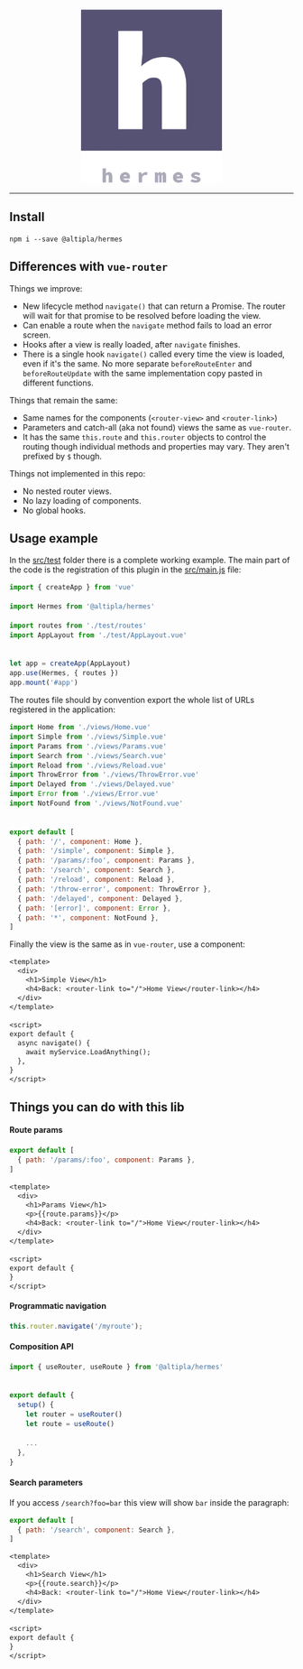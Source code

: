 
<p align="center">
  <img src="docs/logo.png">
</p>

---

## Install

```shell
npm i --save @altipla/hermes
```


## Differences with `vue-router`

Things we improve:

- New lifecycle method `navigate()` that can return a Promise. The router will wait for that promise to be resolved before loading the view.
- Can enable a route when the `navigate` method fails to load an error screen.
- Hooks after a view is really loaded, after `navigate` finishes.
- There is a single hook `navigate()` called every time the view is loaded, even if it's the same. No more separate `beforeRouteEnter` and `beforeRouteUpdate` with the same implementation copy pasted in different functions.


Things that remain the same:

- Same names for the components (`<router-view>` and `<router-link>`)
- Parameters and catch-all (aka not found) views the same as `vue-router`.
- It has the same `this.route` and `this.router` objects to control the routing though individual methods and properties may vary. They aren't prefixed by `$` though.


Things not implemented in this repo:

- No nested router views.
- No lazy loading of components.
- No global hooks.


## Usage example

In the [src/test](test) folder there is a complete working example. The main part of the code is the registration of this plugin in the [src/main.js](src/main.js) file:

```js
import { createApp } from 'vue'

import Hermes from '@altipla/hermes'

import routes from './test/routes'
import AppLayout from './test/AppLayout.vue'


let app = createApp(AppLayout)
app.use(Hermes, { routes })
app.mount('#app')
````


The routes file should by convention export the whole list of URLs registered in the application:

```js
import Home from './views/Home.vue'
import Simple from './views/Simple.vue'
import Params from './views/Params.vue'
import Search from './views/Search.vue'
import Reload from './views/Reload.vue'
import ThrowError from './views/ThrowError.vue'
import Delayed from './views/Delayed.vue'
import Error from './views/Error.vue'
import NotFound from './views/NotFound.vue'


export default [
  { path: '/', component: Home },
  { path: '/simple', component: Simple },
  { path: '/params/:foo', component: Params },
  { path: '/search', component: Search },
  { path: '/reload', component: Reload },
  { path: '/throw-error', component: ThrowError },
  { path: '/delayed', component: Delayed },
  { path: '[error]', component: Error },
  { path: '*', component: NotFound },
]
````


Finally the view is the same as in `vue-router`, use a component:

```vue
<template>
  <div>
    <h1>Simple View</h1>
    <h4>Back: <router-link to="/">Home View</router-link></h4>
  </div>
</template>

<script>
export default {
  async navigate() {
    await myService.LoadAnything();
  },
}
</script>
```


## Things you can do with this lib

#### Route params

```js
export default [
  { path: '/params/:foo', component: Params },
]
```

```vue
<template>
  <div>
    <h1>Params View</h1>
    <p>{{route.params}}</p>
    <h4>Back: <router-link to="/">Home View</router-link></h4>
  </div>
</template>

<script>
export default {
}
</script>
```


#### Programmatic navigation

```js
this.router.navigate('/myroute');
````


#### Composition API

```js
import { useRouter, useRoute } from '@altipla/hermes'


export default {
  setup() {
    let router = useRouter()
    let route = useRoute()

    ...
  },
}
```


#### Search parameters

If you access `/search?foo=bar` this view will show `bar` inside the paragraph:

```js
export default [
  { path: '/search', component: Search },
]
```

```vue
<template>
  <div>
    <h1>Search View</h1>
    <p>{{route.search}}</p>
    <h4>Back: <router-link to="/">Home View</router-link></h4>
  </div>
</template>

<script>
export default {
}
</script>
```
